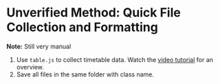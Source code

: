 # Unverified Method: Quick File Collection and Formatting

**Note:** Still very manual


1. Use `table.js` to collect timetable data. Watch the [video tutorial](https://youtu.be/uuuTwy5LJFc) for an overview.
2. Save all files in the same folder with class name.

